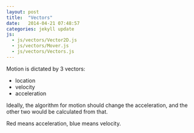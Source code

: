 ```yaml
---
layout: post
title:  "Vectors"
date:   2014-04-21 07:48:57
categories: jekyll update
js:
  - js/vectors/Vector2D.js 
  - js/vectors/Mover.js
  - js/vectors/Vectors.js
---
```


Motion is dictated by 3 vectors:
  - location
  - velocity
  - acceleration

Ideally, the algorithm for motion should change the acceleration, and the other two would be calculated from that.

Red means acceleration, blue means velocity.  

<canvas id="canvas"></canvas>
